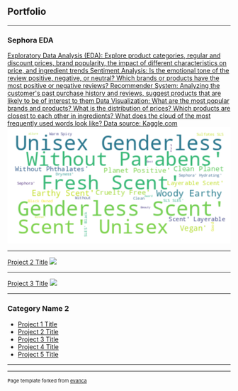 ## Portfolio

---

### Sephora EDA  

[Exploratory Data Analysis (EDA): Explore product categories, regular and discount prices, brand popularity, the impact of different characteristics on price, and ingredient trends 
Sentiment Analysis: Is the emotional tone of the review positive, negative, or neutral? Which brands or products have the most positive or negative reviews? 
Recommender System: Analyzing the customer's past purchase history and reviews, suggest products that are likely to be of interest to them Data Visualization: What are the most popular brands and products? What is the distribution of prices? 
Which products are closest to each other in ingredients? 
What does the cloud of the most frequently used words look like? Data source: Kaggle.com](/sample_page)
<img src="images/sephora.png?raw=true"/>

---
[Project 2 Title](/pdf/sample_presentation.pdf)
<img src="images/dummy_thumbnail.jpg?raw=true"/>

---
[Project 3 Title](http://example.com/)
<img src="images/dummy_thumbnail.jpg?raw=true"/>

---

### Category Name 2

- [Project 1 Title](http://example.com/)
- [Project 2 Title](http://example.com/)
- [Project 3 Title](http://example.com/)
- [Project 4 Title](http://example.com/)
- [Project 5 Title](http://example.com/)

---




---
<p style="font-size:11px">Page template forked from <a href="https://github.com/evanca/quick-portfolio">evanca</a></p>
<!-- Remove above link if you don't want to attibute -->

